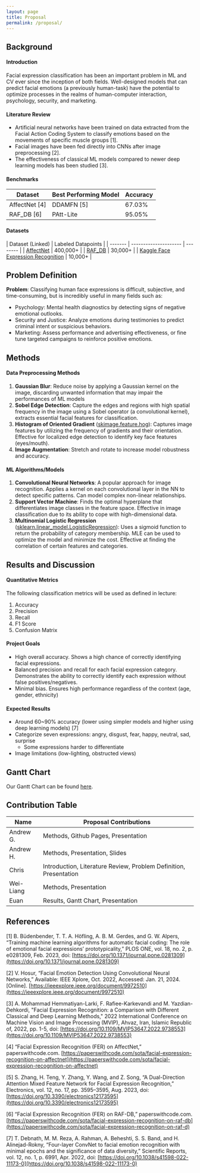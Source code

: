 ```yaml
---
layout: page
title: Proposal
permalink: /proposal/
---
```


## Background

#### Introduction
Facial expression classification has been an important problem in ML and CV ever since the inception of both fields. Well-designed models that can predict facial emotions (a previously human-task) have the potential to optimize processes in the realms of human-computer interaction, psychology, security, and marketing.

#### Literature Review
* Artificial neural networks have been trained on data extracted from the Facial Action Coding System to classify emotions based on the movements of specific muscle groups [1]. 
* Facial images have been fed directly into CNNs after image preprocessing [2]. 
* The effectiveness of classical ML models compared to newer deep learning models has been studied [3].

#### Benchmarks

| Dataset | Best Performing Model | Accuracy |
| ------- | --------------------- | -------- |
| AffectNet [4] | DDAMFN [5] | 67.03% |
| RAF_DB [6]    | PAtt-Lite  | 95.05% |

#### Datasets

| Dataset (Linked) | Labeled Datapoints |
| ------- | --------------------- | -------- |
| [AffectNet](http://mohammadmahoor.com/affectnet/) | 400,000+ |
| [RAF_DB](http://www.whdeng.cn/raf/model1.html#dataset)    | 30,000+  |
| [Kaggle Face Expression Recognition](https://www.kaggle.com/datasets/jonathanoheix/face-expression-recognition-dataset/) | 10,000+ |


## Problem Definition
**Problem**: Classifying human face expressions is difficult, subjective, and time-consuming, but is incredibly useful in many fields such as:
* Psychology: Mental health diagnostics by detecting signs of negative emotional outlooks.
* Security and Justice: Analyze emotions during testimonies to predict criminal intent or suspicious behaviors.
* Marketing: Assess performance and advertising effectiveness, or fine tune targeted campaigns to reinforce positive emotions.


## Methods
#### Data Preprocessing Methods
1. **Gaussian Blur**: Reduce noise by applying a Gaussian kernel on the image, discarding unwanted information that may impair the performances of ML models
2. **Sobel Edge Detection**: Capture the edges and regions with high spatial frequency in the image using a Sobel operator (a convolutional kernel), extracts essential facial features for classification.
3. **Histogram of Oriented Gradient** ([skimage.feature.hog](https://scikit-image.org/docs/stable/auto_examples/features_detection/plot_hog.html)): Captures image features by utilizing the frequency of gradients and their orientation. Effective for localized edge detection to identify key face features (eyes/mouth).
4. **Image Augmentation**: Stretch and rotate to increase model robustness and accuracy.

#### ML Algorithms/Models
1. **Convolutional Neural Networks**: A popular approach for image recognition. Applies a kernel on each convolutional layer in the NN to detect specific patterns. Can model complex non-linear relationships.
2. **Support Vector Machine**: Finds the optimal hyperplane that differentiates image classes in the feature space. Effective in image classification due to its ability to cope with high-dimensional data.
3. **Multinomial Logistic Regression** ([sklearn.linear_model.LogisticRegression](https://scikit-learn.org/stable/modules/generated/sklearn.linear_model.LogisticRegression.html)): Uses a sigmoid function to return the probability of category membership. MLE can be used to optimize the model and minimize the cost. Effective at finding the correlation of certain features and categories.

## Results and Discussion

#### Quantitative Metrics
The following classification metrics will be used as defined in lecture:
1. Accuracy
2. Precision
3. Recall
4. F1 Score
5. Confusion Matrix

#### Project Goals
* High overall accuracy. Shows a high chance of correctly identifying facial expressions.
* Balanced precision and recall for each facial expression category. Demonstrates the ability to correctly identify each expression without false positives/negatives. 
* Minimal bias. Ensures high performance regardless of the context (age, gender, ethnicity)


#### Expected Results
* Around 60~90% accuracy (lower using simpler models and higher using deep learning models) [7]
* Categorize seven expressions: angry, disgust, fear, happy, neutral, sad, surprise
    * Some expressions harder to differentiate
* Image limitations (low-lighting, obstructed views)


## Gantt Chart
Our Gantt Chart can be found [here](https://github.com/e019chen/ML-Facial-Expression-Recognition/blob/jekyll-integration/GanttChart.xlsx).


## Contribution Table

| Name | Proposal Contributions |
| ---- | ---------------------- |
| Andrew G. | Methods, Github Pages, Presentation |
| Andrew H. | Methods, Presentation, Slides |
| Chris | Introduction, Literature Review, Problem Definition, Presentation |
| Wei-Liang | Methods, Presentation |
| Euan | Results, Gantt Chart, Presentation |


## References
[1] B. Büdenbender, T. T. A. Höfling, A. B. M. Gerdes, and G. W. Alpers, “Training machine learning algorithms for automatic facial coding: The role of emotional facial expressions’ prototypicality,” PLOS ONE, vol. 18, no. 2, p. e0281309, Feb. 2023, doi: [https://doi.org/10.1371/journal.pone.0281309](https://doi.org/10.1371/journal.pone.0281309)

[2] V. Hosur, “Facial Emotion Detection Using Convolutional Neural Networks,” Available: IEEE Xplore, Oct. 2022, Accessed: Jan. 21, 2024. [Online]. [https://ieeexplore.ieee.org/document/9972510](https://ieeexplore.ieee.org/document/9972510)

[3] A. Mohammad Hemmatiyan-Larki, F. Rafiee-Karkevandi and M. Yazdian-Dehkordi, "Facial Expression Recognition: a Comparison with Different Classical and Deep Learning Methods," 2022 International Conference on Machine Vision and Image Processing (MVIP), Ahvaz, Iran, Islamic Republic of, 2022, pp. 1-5, doi: [https://doi.org/10.1109/MVIP53647.2022.9738553](https://doi.org/10.1109/MVIP53647.2022.9738553)

[4] “Facial Expression Recognition (FER) on AffectNet,” paperswithcode.com. [https://paperswithcode.com/sota/facial-expression-recognition-on-affectnet](https://paperswithcode.com/sota/facial-expression-recognition-on-affectnet)

[5] S. Zhang, H. Teng, Y. Zhang, Y. Wang, and Z. Song, “A Dual-Direction Attention Mixed Feature Network for Facial Expression Recognition,” Electronics, vol. 12, no. 17, pp. 3595–3595, Aug. 2023, doi: [https://doi.org/10.3390/electronics12173595](https://doi.org/10.3390/electronics12173595)

[6] “Facial Expression Recognition (FER) on RAF-DB,” paperswithcode.com. [https://paperswithcode.com/sota/facial-expression-recognition-on-raf-db](https://paperswithcode.com/sota/facial-expression-recognition-on-raf-d)

[7] T. Debnath, M. M. Reza, A. Rahman, A. Beheshti, S. S. Band, and H. Alinejad-Rokny, “Four-layer ConvNet to facial emotion recognition with minimal epochs and the significance of data diversity,” Scientific Reports, vol. 12, no. 1, p. 6991, Apr. 2022, doi: [https://doi.org/10.1038/s41598-022-11173-0](https://doi.org/10.1038/s41598-022-11173-0)